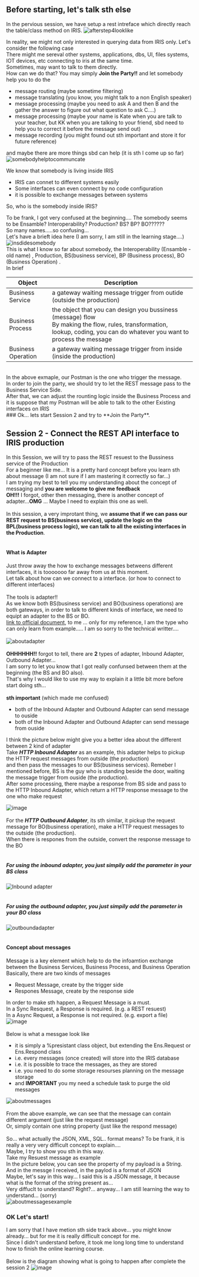 ## Before starting, let's talk sth else

In the pervious session, we have setup a rest intreface which directly reach the table/class method on IRIS.
![afterstep4looklike](https://user-images.githubusercontent.com/107917928/179402368-a5ca06df-cdea-4e7e-a851-d7e8192b74c5.png)<br>

In reality, we might not only interested in querying data from IRIS only. Let's consider the following case<br>
There might me sereval other systems, applications, dbs, UI, files systems, IOT devices, etc connecting to iris at the same time.<br>
Sometimes, may want to talk to them directly.<br>
How can we do that? You may simply **Join the Party!!** and let somebody help you to do the<br>
- message routing (maybe sometime filtering)
- message translating (you know, you might talk to a non English speaker)
- message processing (maybe you need to ask A and then B and the gather the answer to figure out what question to ask C....)
- message processing (maybe your name is Kate when you are talk to your teacher, but KK when you are talking to your friend, sbd need to help you to correct it before the message send out)
- message recording (you might found out sth important and store it for future reference)

and maybe there are more things sbd can help (it is sth I come up so far)<br>
![somebodyhelptocommuncate](https://user-images.githubusercontent.com/107917928/179439916-3808cb3f-97c5-4b68-8fea-994cbf84b9f5.png)


We know that somebody is living inside IRIS<br>
- IRIS can connet to different systems easily
- Some interfaces can even connect by no code configuration
- it is possible to exchange messages between systems

So, who is the somebody inside IRIS?<br>

To be frank, I got very confused at the beginning.... The somebody seems to be Ensamble? Interoperability? Production? BS? BP? BO??????<br>
So many names.....so confusing...<br>
Let's have a brieft idea here (I am sorry, I am still in the learning stage....)<br>
![insdidesomebody](https://user-images.githubusercontent.com/107917928/179446937-65075078-f2ae-41aa-a953-07b33d563f96.png)<br>
This is what I know so far about somebody, the Interoperability (Ensamble - old name) , Production, BS(business service), BP (Business process), BO (Business Operation) .<br>
In brief <br>

|Object |Description |
|--|--|
|Business Service|a gateway waiting message trigger from outide (outside the production)|
|Business Process|the object that you can design you bussiness (message) flow<br> By making the flow, rules, transformation, lookup, coding, you can do whatever you want to process the message|
|Business Operation|a gateway waiting message trigger from inside (inside the production)|

<br>
In the above exmaple, our Postman is the one who trigger the message. <br> 
In order to join the party, we should try to let the REST message pass to the Business Service Side.<br>
After that, we can adjust the rounting logic inside the Business Process and it is suppose that my Postman will be able to talk to the other Existing interfaces on IRIS <br>
### Ok... lets start Session 2 and try to **Join the Party**.

## Session 2 - Connect the REST API interface to IRIS production
In this Session, we will try to pass the REST resuest to the Bussiness service of the Production<br>
For a beginner like me... It is a pretty hard concept before you learn sth about message (I am not sure if I am mastering it correctly so far...) <br>
I am trying my best to tell you my understanding about the concept of messaging and **you are welcome to give me feedback**<br>
**OH!!!** I forgot, other then messaging, there is another concept of adapter...**OMG** ... Maybe I need to explain this one as well.<br>
<br>
In this session, a very improtant thing, we **assume that if we can pass our REST request to BS(business service), update the logic on the BPL(business process logic), we can talk to all the existing interfaces in the Production**. <br>
<br>
#### What is Adapter
Just throw away the how to exchange messages betweens different interfaces, it is tooooooo far away from us at this moment.<br>
Let talk about how can we connect to a interface. (or how to connect to different interfaces)<br>
<br>
The tools is adapter!!<br>
As we know both BS(business service) and BO(business operations) are both gateways, in order to talk to different kinds of interface, we need to equipt an adapter to the BS or BO.<br>
[link to official document](https://docs.intersystems.com/iris20221/csp/docbook/DocBook.UI.Page.cls?KEY=EGIN_options_connectivity), to me ... only for my reference, I am the type who can only learn from example..... I am so sorry to the technical writter....<br>
<br>
![aboutadapter](https://user-images.githubusercontent.com/107917928/179452445-3b04fb75-01bb-47c1-9217-f3e462f5711c.png)<br>
<br>
**OHHHHHH!!** forgot to tell, there are **2** types of adapter, Inbound Adapter, Outbound Adapter...<br>
I am sorry to let you know that I got really confunsed between them at the beginning (the BS and BO also). <br>
That's why I would like to use my way to explain it a little bit more before start doing sth...<br>
<br>
**sth important** (which made me confused)
- both of the Inbound Adapter and Outbound Adapter can send message to ouside
- both of the Inbound Adapter and Outbound Adapter can send message from ouside

I think the picture below might give you a better idea about the different between 2 kind of adapter<br>
Take ***HTTP Inbound Adapter*** as an example, this adapter helps to pickup the HTTP request messages from outside (the production)<br>
and then pass the messages to our BS(business services). Remeber I mentioned before, BS is the guy who is standing beside the door, waiting the message trigger from ouside (the production).<br>
After some processing, there maybe a response from BS side and pass to the HTTP Inbound Adapter, which return a HTTP response message to the one who make request<br>

![image](https://user-images.githubusercontent.com/107917928/179456446-71edc650-2054-4096-b48d-538181a03793.png)<br>
<br>
For the ***HTTP Outbound Adapter***, its sth similar, it pickup the request message for BO(business operation), make a HTTP request messages to the outside (the production).<br>
When there is respones from the outside, convert the response message to the BO<br>
<br>

##### For using the inbound adapter, you just simpily add the parameter in your BS class<br>
![Inbound adapter](https://user-images.githubusercontent.com/107917928/179455984-418dbb53-6941-42e6-b34b-f1d534052c0b.png)<br>
<br>
##### For using the outbound adapter, you just simpily add the parameter in your BO class<br>
![outboundadapter](https://user-images.githubusercontent.com/107917928/179455995-23a49fc8-ff71-4641-8697-80d172d91944.png)<br>
<br>

#### Concept about messages
Message is a key element which help to do the infoamtion exchange between the Business Services, Business Process, and Business Operation<br>
Basically, there are two kinds of messages<br>
- Request Message, create by the trigger side
- Respones Message, create by the response side

In order to make sth happen, a Request Message is a must.<br>
In a Sync Resquest, a Response is required. (e.g. a REST resuest)<br>
In a Async Request, a Response is not required. (e.g. export a file)<br>
![image](https://user-images.githubusercontent.com/107917928/179491675-07c4f991-cb4b-4ba6-9154-7c1b8ecd148b.png)<br>
<br>
Below is what a messgae look like
- it is simply a %presistant class object, but extending the Ens.Request or Ens.Respond class
- i.e. every messages (once created) will store into the IRIS database
- i.e. it is possible to trace the messages, as they are stored
- i.e. you need to do some storage resourses planning on the message storage
- and **IMPORTANT** you my need a schedule task to purge the old messages

![aboutmessages](https://user-images.githubusercontent.com/107917928/179669331-6a0c413e-91c7-4f7e-8244-0e4a190441ef.png)<br>
<br>
From the above example, we can see that the message can contain different argument (just like the request message)<br>
Or, simply contain one string property (just like the respond message)<br>
<br>
So... what actually the JSON, XML, SQL.. format means? To be frank, it is really a very very difficult concept to explain....<br>
Maybe, I try to show you sth in this way.<br>
Take my Resuest message as example<br>
In the picture below, you can see the property of my payload is a String.<br>
And in the messge I received, in the paylod is a format of JSON<br>
Maybe, let's say in this way... I said this is a JSON message, it because what is the format of the string present as...<br>
Very diffuclt to understand? Right?... anyway... I am still learning the way to understand... (sorry)<br>
![aboutmessagesexample](https://user-images.githubusercontent.com/107917928/179672226-08b162de-000e-4351-879f-de431534c6dc.png)<br>

### OK Let's start!
I am sorry that I have metion sth side track above... you might know already... but for me it is really difficult concept for me.<br>
Since I didn't understand before, it took me long long time to understand how to finish the online learning course.<br>
<br>
Below is the diagram showing what is going to happen after complete the session 2
![image](https://user-images.githubusercontent.com/107917928/179704381-695dde64-52f9-46bf-b9e9-d197ba30beea.png)


